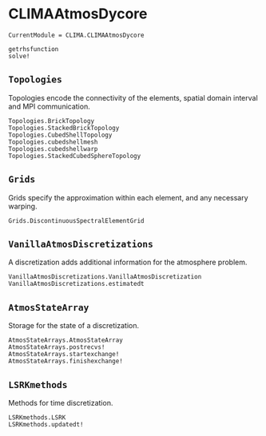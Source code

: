 # CLIMAAtmosDycore

```@meta
CurrentModule = CLIMA.CLIMAAtmosDycore
```

```@docs
getrhsfunction
solve!
```

## `Topologies`

Topologies encode the connectivity of the elements, spatial domain interval and MPI
communication.

```@docs
Topologies.BrickTopology
Topologies.StackedBrickTopology
Topologies.CubedShellTopology
Topologies.cubedshellmesh
Topologies.cubedshellwarp
Topologies.StackedCubedSphereTopology
```

## `Grids`

Grids specify the approximation within each element, and any necessary warping.

```@docs
Grids.DiscontinuousSpectralElementGrid
```

## `VanillaAtmosDiscretizations`

A discretization adds additional information for the atmosphere problem.

```@docs
VanillaAtmosDiscretizations.VanillaAtmosDiscretization
VanillaAtmosDiscretizations.estimatedt
```

## `AtmosStateArray`

Storage for the state of a discretization.

```@docs
AtmosStateArrays.AtmosStateArray
AtmosStateArrays.postrecvs!
AtmosStateArrays.startexchange!
AtmosStateArrays.finishexchange!
```

## `LSRKmethods`

Methods for time discretization.

```@docs
LSRKmethods.LSRK
LSRKmethods.updatedt!
```
